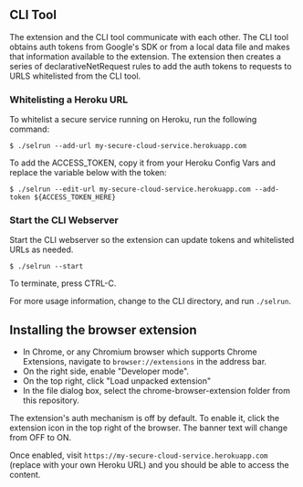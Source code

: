 

## CLI Tool

The extension and the CLI tool communicate with each other. The CLI tool obtains auth tokens from Google's SDK or from a local data file and makes that information available to the extension. The extension then creates a series of declarativeNetRequest rules to add the auth tokens to requests to URLS whitelisted from the CLI tool.

### Whitelisting a Heroku URL

To whitelist a secure service running on Heroku, run the following command:

```
$ ./selrun --add-url my-secure-cloud-service.herokuapp.com
```

To add the ACCESS_TOKEN, copy it from your Heroku Config Vars and replace the variable below with the token:

```
$ ./selrun --edit-url my-secure-cloud-service.herokuapp.com --add-token ${ACCESS_TOKEN_HERE}
```

### Start the CLI Webserver

Start the CLI webserver so the extension can update tokens and whitelisted URLs as needed.

```
$ ./selrun --start
```

To terminate, press CTRL-C.


For more usage information, change to the CLI directory, and run `./selrun`.


## Installing the browser extension

- In Chrome, or any Chromium browser which supports Chrome Extensions, navigate to `browser://extensions` in the address bar.
- On the right side, enable "Developer mode".
- On the top right, click "Load unpacked extension"
- In the file dialog box, select the chrome-browser-extension folder from this repository.

The extension's auth mechanism is off by default. To enable it, click the extension icon in the top right of the browser. The banner text will change from OFF to ON.

Once enabled, visit `https://my-secure-cloud-service.herokuapp.com` (replace with your own Heroku URL) and you should be able to access the content.
